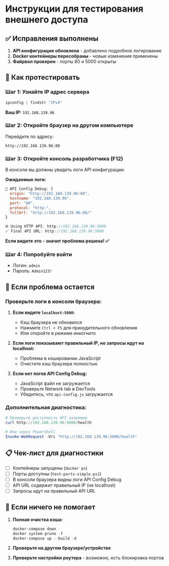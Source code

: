 # Инструкции для тестирования внешнего доступа

## ✅ Исправления выполнены

1. **API конфигурация обновлена** - добавлено подробное логирование
2. **Docker контейнеры пересобраны** - новые изменения применены
3. **Файрвол проверен** - порты 80 и 5000 открыты

## 🔧 Как протестировать

### Шаг 1: Узнайте IP адрес сервера
```powershell
ipconfig | findstr "IPv4"
```
**Ваш IP:** `192.168.139.96`

### Шаг 2: Откройте браузер на другом компьютере
Перейдите по адресу:
```
http://192.168.139.96:80
```

### Шаг 3: Откройте консоль разработчика (F12)
В консоли вы должны увидеть логи API конфигурации:

**Ожидаемые логи:**
```javascript
🔧 API Config Debug: {
  origin: "http://192.168.139.96:80",
  hostname: "192.168.139.96", 
  port: "80",
  protocol: "http:",
  fullUrl: "http://192.168.139.96:80/"
}

🌐 Using HTTP API: http://192.168.139.96:5000
✅ Final API URL: http://192.168.139.96:5000
```

**Если видите это - значит проблема решена! ✅**

### Шаг 4: Попробуйте войти
- Логин: `admin`
- Пароль: `Admin123!`

## 🚨 Если проблема остается

### Проверьте логи в консоли браузера:

1. **Если видите `localhost:5000`:**
   - Кэш браузера не обновился
   - Нажмите `Ctrl + F5` для принудительного обновления
   - Или откройте в режиме инкогнито

2. **Если логи показывают правильный IP, но запросы идут на localhost:**
   - Проблема в кэшировании JavaScript
   - Очистите кэш браузера полностью

3. **Если нет логов API Config Debug:**
   - JavaScript файл не загружается
   - Проверьте Network tab в DevTools
   - Убедитесь, что `api-config.js` загружается

### Дополнительная диагностика:

```powershell
# Проверьте доступность API напрямую
curl http://192.168.139.96:5000/health

# Или через PowerShell
Invoke-WebRequest -Uri "http://192.168.139.96:5000/health"
```

## 📋 Чек-лист для диагностики

- [ ] Контейнеры запущены (`docker ps`)
- [ ] Порты доступны (`test-ports-simple.ps1`)
- [ ] В консоли браузера видны логи API Config Debug
- [ ] API URL содержит правильный IP (не localhost)
- [ ] Запросы идут на правильный API URL

## 🔄 Если ничего не помогает

1. **Полная очистка кэша:**
   ```powershell
   docker-compose down
   docker system prune -f
   docker-compose up --build -d
   ```

2. **Проверьте на другом браузере/устройстве**

3. **Проверьте настройки роутера** - возможно, есть блокировка портов
